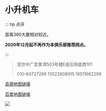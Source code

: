 # 小升机车

::: tip 点评

距离360大厦相对较近。

**2020年12月起不再作为本俱乐部推荐网点。**

:::

> 望京中广宜景湾503号楼E座后侧底商101
> 
> 010-64727299 13522608915 18511662299

[高德地图链接](https://ditu.amap.com/place/B0FFKSQULY)

[百度地图链接](https://j.map.baidu.com/35/s-g)


![](https://gitee.com/zhou/MoYouClubPic/raw/master/20210401162042.jpg)